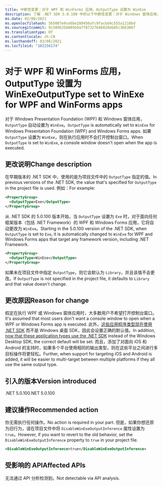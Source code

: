 ```yaml
---
title: 中断性变更：对于 WPF 和 WinForms 应用，OutputType 设置为 WinExe
description: 了解 .NET SDK 5.0.100 中的以下中断性变更：对于 Windows 窗体应用，OutputType 自动设置为 WinExe。
ms.date: 02/08/2021
ms.openlocfilehash: 565007e9ce6be289456afc9facbd4c555a1110bd
ms.sourcegitcommit: 9c589b25b005b9a7f87327646020eb85c3b6306f
ms.translationtype: HT
ms.contentlocale: zh-CN
ms.lasthandoff: 03/06/2021
ms.locfileid: "102256174"
---
```

# <a name="outputtype-set-to-winexe-for-wpf-and-winforms-apps"></a><span data-ttu-id="6bfdf-103">对于 WPF 和 WinForms 应用，OutputType 设置为 WinExe</span><span class="sxs-lookup"><span data-stu-id="6bfdf-103">OutputType set to WinExe for WPF and WinForms apps</span></span>

<span data-ttu-id="6bfdf-104">对于 Windows Presentation Foundation (WPF) 和 Windows 窗体应用，`OutputType` 自动设置为 `WinExe`。</span><span class="sxs-lookup"><span data-stu-id="6bfdf-104">`OutputType` is automatically set to `WinExe` for Windows Presentation Foundation (WPF) and Windows Forms apps.</span></span> <span data-ttu-id="6bfdf-105">如果 `OutputType` 设置为 `WinExe`，则在执行应用时不会打开控制台窗口。</span><span class="sxs-lookup"><span data-stu-id="6bfdf-105">When `OutputType` is set to `WinExe`, a console window doesn't open when the app is executed.</span></span>

## <a name="change-description"></a><span data-ttu-id="6bfdf-106">更改说明</span><span class="sxs-lookup"><span data-stu-id="6bfdf-106">Change description</span></span>

<span data-ttu-id="6bfdf-107">在早期版本的 .NET SDK 中，使用的是为项目文件中的 `OutputType` 指定的值。</span><span class="sxs-lookup"><span data-stu-id="6bfdf-107">In previous versions of the .NET SDK, the value that's specified for `OutputType` in the project file is used.</span></span> <span data-ttu-id="6bfdf-108">例如：</span><span class="sxs-lookup"><span data-stu-id="6bfdf-108">For example:</span></span>

```xml
<PropertyGroup>
  <OutputType>Exe</OutputType>
</PropertyGroup>
```

<span data-ttu-id="6bfdf-109">从 .NET SDK 的 5.0.100 版本开始，当 `OutputType` 设置为 `Exe` 时，对于面向任何框架版本（包括 .NET Framework）的 WPF 和 Windows Forms 应用，它将自动更改为 `WinExe`。</span><span class="sxs-lookup"><span data-stu-id="6bfdf-109">Starting in the 5.0.100 version of the .NET SDK, when `OutputType` is set to `Exe`, it is automatically changed to `WinExe` for WPF and Windows Forms apps that target any framework version, including .NET Framework.</span></span>

```xml
<PropertyGroup>
  <OutputType>WinExe</OutputType>
</PropertyGroup>
```

 <span data-ttu-id="6bfdf-110">如果未在项目文件中指定 `OutputType`，则它会默认为 `Library`，并且该值不会更改。</span><span class="sxs-lookup"><span data-stu-id="6bfdf-110">If `OutputType` is not specified in the project file, it defaults to `Library` and that value doesn't change.</span></span>

## <a name="reason-for-change"></a><span data-ttu-id="6bfdf-111">更改原因</span><span class="sxs-lookup"><span data-stu-id="6bfdf-111">Reason for change</span></span>

<span data-ttu-id="6bfdf-112">假定在执行 WPF 或 Windows 窗体应用时，大多数用户不希望打开控制台窗口。</span><span class="sxs-lookup"><span data-stu-id="6bfdf-112">It's assumed that most users don't want a console window to open when a WPF or Windows Forms app is executed.</span></span> <span data-ttu-id="6bfdf-113">此外，[这些应用程序类型现在使用 .NET SDK](sdk-and-target-framework-change.md) 而不是 Windows 桌面 SDK，因此会设置正确的默认值。</span><span class="sxs-lookup"><span data-stu-id="6bfdf-113">In addition, [now that these application types use the .NET SDK](sdk-and-target-framework-change.md) instead of the Windows Desktop SDK, the correct default will be set.</span></span> <span data-ttu-id="6bfdf-114">而且，添加了对面向 iOS 和 Android 的支持时，如果多个平台使用相同的输出类型，则在这些平台之间进行多目标操作将更轻松。</span><span class="sxs-lookup"><span data-stu-id="6bfdf-114">Further, when support for targeting iOS and Android is added, it will be easier to multi-target between multiple platforms if they all use the same output type.</span></span>

## <a name="version-introduced"></a><span data-ttu-id="6bfdf-115">引入的版本</span><span class="sxs-lookup"><span data-stu-id="6bfdf-115">Version introduced</span></span>

<span data-ttu-id="6bfdf-116">.NET 5.0.100</span><span class="sxs-lookup"><span data-stu-id="6bfdf-116">.NET 5.0.100</span></span>

## <a name="recommended-action"></a><span data-ttu-id="6bfdf-117">建议操作</span><span class="sxs-lookup"><span data-stu-id="6bfdf-117">Recommended action</span></span>

<span data-ttu-id="6bfdf-118">你无需执行任何操作。</span><span class="sxs-lookup"><span data-stu-id="6bfdf-118">No action is required in your part.</span></span> <span data-ttu-id="6bfdf-119">但是，如果你想还原为旧行为，请在项目文件中将 `DisableWinExeOutputInference` 属性设置为 `true`。</span><span class="sxs-lookup"><span data-stu-id="6bfdf-119">However, if you want to revert to the old behavior, set the `DisableWinExeOutputInference` property to `true` in your project file.</span></span>

```xml
<DisableWinExeOutputInference>true</DisableWinExeOutputInference>
```

## <a name="affected-apis"></a><span data-ttu-id="6bfdf-120">受影响的 API</span><span class="sxs-lookup"><span data-stu-id="6bfdf-120">Affected APIs</span></span>

<span data-ttu-id="6bfdf-121">无法通过 API 分析检测到。</span><span class="sxs-lookup"><span data-stu-id="6bfdf-121">Not detectable via API analysis.</span></span>

<!--

### Affected APIs

Not detectable via API analysis.

### Category

- Windows Forms
- Windows Presentation Framework (WPF)

-->
